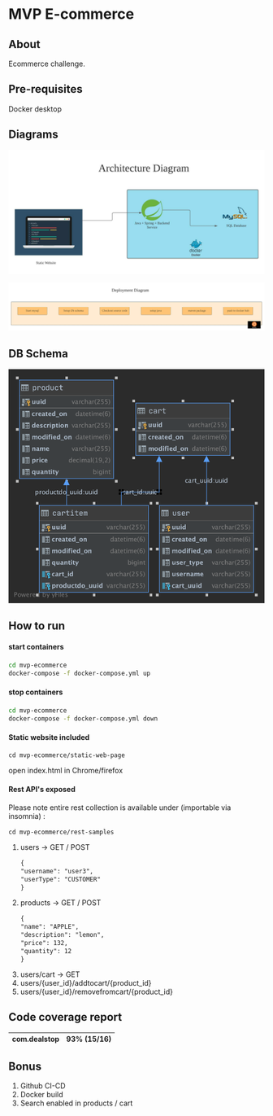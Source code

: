 # MVP E-commerce



## About

Ecommerce challenge.



## Pre-requisites

Docker desktop

## Diagrams

![architecture](./architecture.jpeg)

![deployment](./deployment.jpeg)

## DB Schema
![schema](./db-schema.png)

## How to run

#### start containers

```bash
cd mvp-ecommerce
docker-compose -f docker-compose.yml up
```

#### stop containers

```bash
cd mvp-ecommerce
docker-compose -f docker-compose.yml down
```

#### Static website included
```
cd mvp-ecommerce/static-web-page
```
open index.html in Chrome/firefox

#### Rest API's exposed

Please note entire rest collection is available under (importable via insomnia) : 
```
cd mvp-ecommerce/rest-samples
```

1. users -> GET / POST
    ```
   {
   	"username": "user3",
   	"userType": "CUSTOMER"
   }
   ```
2. products -> GET / POST
    ```
   {
   	"name": "APPLE",
   	"description": "lemon",
   	"price": 132,
   	"quantity": 12
   }
   ```
3. users/cart -> GET
4. users/{user_id}/addtocart/{product_id}
5. users/{user_id}/removefromcart/{product_id}

## Code coverage report

| com.dealstop | 93% (15/16) |
| ------------- | ----------- |


## Bonus
1. Github CI-CD
2. Docker build
3. Search enabled in products / cart